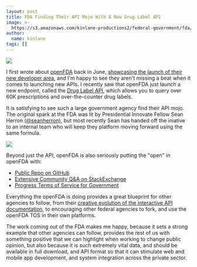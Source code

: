 ```yaml
---
layout: post
title: FDA Finding Their API Mojo With A New Drug Label API
image: >-
  https://s3.amazonaws.com/kinlane-productions2/federal-government/fda/open-fda-logo.png
author:
  name: kinlane
tags: []
---
```

[![](https://s3.amazonaws.com/kinlane-productions2/federal-government/fda/open-fda-logo.png)](https://open.fda.gov/index.html)

I first wrote about [openFDA](https://open.fda.gov/) back in June, [showcasing the launch of their new developer area](http://apievangelist.com/2014/06/04/another-strong-api-implementation-in-federal-government-with-openfda/), and I'm happy to see they aren't missing a beat when it comes to launching new APIs. I recently saw that openFDA just launch a new endpoint, called the [Drug Label API](https://open.fda.gov/drug/label/), which allows you to query over 60K prescriptions and over-the-counter drug labels.

It is satisfying to see such a large government agency find their API mojo. The original spark at the FDA was lit by Presidential Innovate Fellow Sean Herron ([@seanherron)](https://twitter.com/seanherron), but most recently Sean has handed off the iniative to an internal team who will keep they platform moving forward using the same formula.

[![](https://s3.amazonaws.com/kinlane-productions2/federal-government/fda/Drug_facts_label_gl01.jpg)](https://open.fda.gov/index.html)

Beyond just the API, openFDA is also seriously putting the "open" in openFDA with:

*   [Public Repo on GitHub](https://github.com/fda/openfda) 
*   [Extensive Community Q&A on StackExchange](http://opendata.stackexchange.com/search?q=openFDA)
*   [Progress Terms of Service for Government](https://open.fda.gov/terms/)

Everything the openFDA is doing provides a great blueprint for other agencies to follow, from their [creative evolution of the interactive API documentation](http://apievangelist.com/2014/06/17/adding-data-visualization-layer-to-interactive-api-documentation/), to encouraging other federal agencies to fork, and use the openFDA TOS in their own platforms.

The work coming out of the FDA makes me happy, because it sets a strong example that other agencies can follow, provides the rest of us with something positive that we can highlight when working to change public opinion, but also because it is such extremely vital data, and should be available in full download, and API format so that it can stimulate web and mobile app development, and system integration across the private sector.